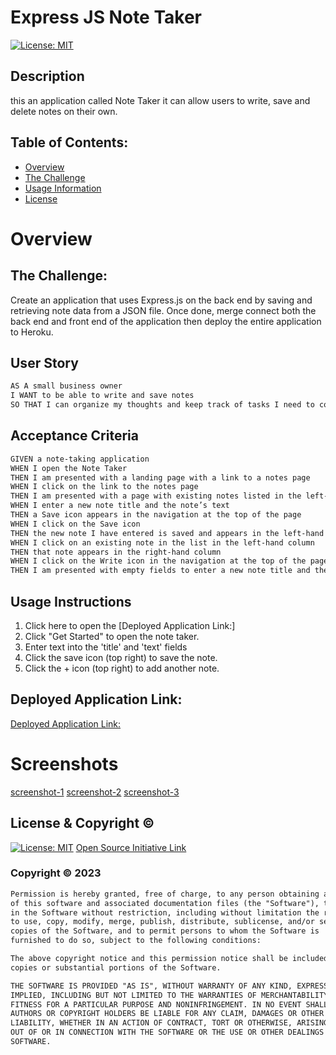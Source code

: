 #  Express JS Note Taker
[![License: MIT](https://img.shields.io/badge/License-MIT-yellow.svg)](https://opensource.org/licenses/MIT)
  
## Description

this an application called Note Taker it can allow users to write, save and delete notes on their own.
## Table of Contents:
- [Overview](#Overview)
- [The Challenge](#The-Challenge)
- [Usage Information](#Usage-Information)
- [License](#License)

# Overview

## The Challenge:

Create an application that uses Express.js on the back end by saving and retrieving note data from a JSON file. Once done, merge connect both the back end and front end of the application then deploy the entire application to Heroku.

## User Story

```md
AS A small business owner
I WANT to be able to write and save notes
SO THAT I can organize my thoughts and keep track of tasks I need to complete
```

## Acceptance Criteria

```md
GIVEN a note-taking application
WHEN I open the Note Taker
THEN I am presented with a landing page with a link to a notes page
WHEN I click on the link to the notes page
THEN I am presented with a page with existing notes listed in the left-hand column, plus empty fields to enter a new note title and the note’s text in the right-hand column
WHEN I enter a new note title and the note’s text
THEN a Save icon appears in the navigation at the top of the page
WHEN I click on the Save icon
THEN the new note I have entered is saved and appears in the left-hand column with the other existing notes
WHEN I click on an existing note in the list in the left-hand column
THEN that note appears in the right-hand column
WHEN I click on the Write icon in the navigation at the top of the page
THEN I am presented with empty fields to enter a new note title and the note’s text in the right-hand column
```

## Usage Instructions
1. Click here to open the [Deployed Application Link:]
2. Click "Get Started" to open the note taker.
3. Enter text into the 'title' and 'text' fields 
4. Click the save icon (top right) to save the note.
5. Click the + icon (top right) to add another note.

## Deployed Application Link:
[Deployed Application Link:](https://peaceful-hamlet-57682.herokuapp.com/)
 
# Screenshots
[screenshot-1](./public/assets/images/Screenshot-1.png)
[screenshot-2](./public/assets/images/Screenshot-2.png)
[screenshot-3](./public/assets/images/Screenshot-3.png)

## License & Copyright ©
  
[![License: MIT](https://img.shields.io/badge/License-MIT-yellow.svg)](https://opensource.org/licenses/MIT) [Open Source Initiative Link](https://opensource.org/licenses/MIT)

### Copyright © 2023
```md
Permission is hereby granted, free of charge, to any person obtaining a copy
of this software and associated documentation files (the "Software"), to deal
in the Software without restriction, including without limitation the rights
to use, copy, modify, merge, publish, distribute, sublicense, and/or sell
copies of the Software, and to permit persons to whom the Software is
furnished to do so, subject to the following conditions:

The above copyright notice and this permission notice shall be included in all
copies or substantial portions of the Software.

THE SOFTWARE IS PROVIDED "AS IS", WITHOUT WARRANTY OF ANY KIND, EXPRESS OR
IMPLIED, INCLUDING BUT NOT LIMITED TO THE WARRANTIES OF MERCHANTABILITY,
FITNESS FOR A PARTICULAR PURPOSE AND NONINFRINGEMENT. IN NO EVENT SHALL THE
AUTHORS OR COPYRIGHT HOLDERS BE LIABLE FOR ANY CLAIM, DAMAGES OR OTHER
LIABILITY, WHETHER IN AN ACTION OF CONTRACT, TORT OR OTHERWISE, ARISING FROM,
OUT OF OR IN CONNECTION WITH THE SOFTWARE OR THE USE OR OTHER DEALINGS IN THE
SOFTWARE.
```
